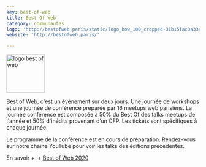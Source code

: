 ```yaml
---
key: best-of-web
title: Best Of Web
category: communautes
logo: 'http://bestofweb.paris/static/logo_bow_100_cropped-31b15fac3a33eb23d0d6fe85d5fa3795.png'
website: 'http://bestofweb.paris/'

---
```


<a href="http://bestofweb.paris/">
    <img src="http://bestofweb.paris/static/logo_bow_100_cropped-31b15fac3a33eb23d0d6fe85d5fa3795.png" width="100px" alt="logo best of web">
</a>

Best of Web, c'est un évènement sur deux jours. Une journée de workshops et une journée de conférence preparée par 16 meetups web parisiens. La journée conférence est composée à 50% du Best Of des talks meetups de l'année et 50% d'inédits provenant d’un CFP. Les tickets sont spécifiques à chaque journée.

Le programme de la conférence est en cours de préparation. Rendez-vous sur notre chaine YouTube pour voir les talks des éditions précédentes.

En savoir + -> [Best of Web 2020](http://bestofweb.paris/)